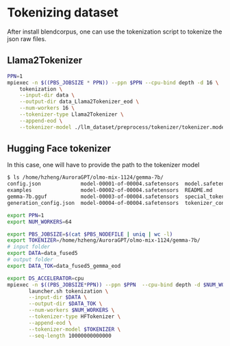 # Tokenizing dataset
After install blendcorpus, one can use the tokenization script to tokenize the json raw files.
## Llama2Tokenizer
```bash
PPN=1
mpiexec -n $((PBS_JOBSIZE * PPN)) --ppn $PPN --cpu-bind depth -d 16 \
    tokenization \
    --input-dir data \
    --output-dir data_Llama2Tokenizer_eod \
    --num-workers 16 \
    --tokenizer-type Llama2Tokenizer \
    --append-eod \
    --tokenizer-model ./llm_dataset/preprocess/tokenizer/tokenizer.model
```

## Hugging Face tokenizer
In this case, one will have to provide the path to the tokenizer model

```bash
$ ls /home/hzheng/AuroraGPT/olmo-mix-1124/gemma-7b/
config.json             model-00001-of-00004.safetensors  model.safetensors.index.json  tokenizer.json
examples                model-00002-of-00004.safetensors  README.md                     tokenizer.model
gemma-7b.gguf           model-00003-of-00004.safetensors  special_tokens_map.json
generation_config.json  model-00004-of-00004.safetensors  tokenizer_config.json
```

```bash
export PPN=1
export NUM_WORKERS=64

export PBS_JOBSIZE=$(cat $PBS_NODEFILE | uniq | wc -l)
export TOKENIZER=/home/hzheng/AuroraGPT/olmo-mix-1124/gemma-7b/
# input folder
export DATA=data_fused5
# output folder
export DATA_TOK=data_fused5_gemma_eod

export DS_ACCELERATOR=cpu
mpiexec -n $((PBS_JOBSIZE*PPN)) --ppn $PPN  --cpu-bind depth -d $NUM_WORKERS \
       launcher.sh tokenization \
       --input-dir $DATA \
       --output-dir $DATA_TOK \
       --num-workers $NUM_WORKERS \
       --tokenizer-type HFTokenizer \
       --append-eod \
       --tokenizer-model $TOKENIZER \
       --seq-length 10000000000000
```